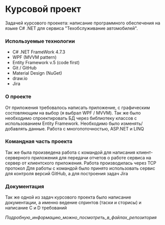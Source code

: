 # Курсовой проект

Задачей курсового проекета: написание программного обеспечения на языке C# .NET для сервиса "Техобслуживание автомобилей".

### Используемые технологии
* С# .NET FrameWork 4.7.3
* WPF (MVVM pattern)
* Entity Framework v.5 (code first)
* Git / GitHub
* Material Design (NuGet)
* draw.io
* Jira

### О проекте

От приложения требовалось написать приложение, с графическим состовляющим на выбор (я выбрал WPF / MVVM). Так же было необходимо спроектировать БД через библиотеку классов с использованием Entity Framework.
Необходимо было изменять/добавлять данные. Работа с многопоточностью, ASP.NET и LINQ

### Командная часть проекта

Так же была произведена работа с командой для написания клиент-серверного приложения для передачи отчетов о работе сервиса на сервер от клиентского приложения. Работа производилась через TCP протокол
Для работы с командой было принято использовать сервис для контроля версий GitHub, а для построения задач Jira

### Документация

Так же одной из задач курсового проекта было написание документации, а именно ведение спринтов (таски и сторисы) и написание C и D требований

_Подробную_информацию_можно_посмотреть_в_файлах_репозитория_
